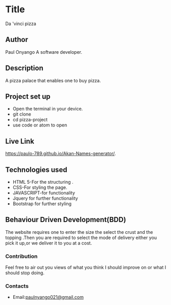 # Title
 Da 'vinci pizza


## Author
 Paul Onyango
 A software developer.


## Description
A pizza palace that enables one to buy pizza.


## Project set up
 * Open the terminal in your device.
 * git clone
 * cd pizza-project
 * use code or atom to open


## Live Link

https://paulo-789.github.io/Akan-Names-generator/.

## Technologies used
* HTML 5-For the structuring .
* CSS-For styling the page.
* JAVASCRIPT-for functionality
* Jquery for further functionality
* Bootstrap for further styling


## Behaviour Driven Development(BDD)
The website requires one to enter the size the select the crust and the topping .Then you are required to select the mode of delivery either you pick it up,or we deliver it to you at a cost.

### Contribution
 Feel free to air out you views of what you think I should improve on or what I should stop doing.

 ### Contacts
  
  * Email:paulnyango021@gmail.com